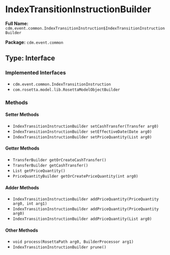 # IndexTransitionInstructionBuilder

**Full Name:** `cdm.event.common.IndexTransitionInstruction$IndexTransitionInstructionBuilder`

**Package:** `cdm.event.common`

## Type: Interface

### Implemented Interfaces

- `cdm.event.common.IndexTransitionInstruction`
- `com.rosetta.model.lib.RosettaModelObjectBuilder`

### Methods

#### Setter Methods

- `IndexTransitionInstructionBuilder setCashTransfer(Transfer arg0)`
- `IndexTransitionInstructionBuilder setEffectiveDate(Date arg0)`
- `IndexTransitionInstructionBuilder setPriceQuantity(List arg0)`

#### Getter Methods

- `TransferBuilder getOrCreateCashTransfer()`
- `TransferBuilder getCashTransfer()`
- `List getPriceQuantity()`
- `PriceQuantityBuilder getOrCreatePriceQuantity(int arg0)`

#### Adder Methods

- `IndexTransitionInstructionBuilder addPriceQuantity(PriceQuantity arg0, int arg1)`
- `IndexTransitionInstructionBuilder addPriceQuantity(PriceQuantity arg0)`
- `IndexTransitionInstructionBuilder addPriceQuantity(List arg0)`

#### Other Methods

- `void process(RosettaPath arg0, BuilderProcessor arg1)`
- `IndexTransitionInstructionBuilder prune()`

